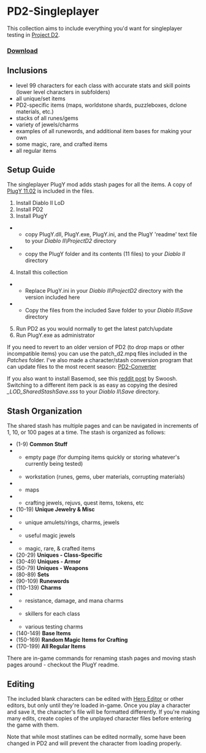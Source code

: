# PD2-Singleplayer
This collection aims to include everything you'd want for singleplayer testing in [Project D2](https://www.projectdiablo2.com/).

### [Download](https://github.com/BetweenWalls/PD2-Singleplayer/archive/main.zip)

## Inclusions
* level 99 characters for each class with accurate stats and skill points (lower level characters in subfolders)
* all unique/set items
* PD2-specific items (maps, worldstone shards, puzzleboxes, dclone materials, etc.)
* stacks of all runes/gems
* variety of jewels/charms
* examples of all runewords, and additional item bases for making your own
* some magic, rare, and crafted items
* all regular items

## Setup Guide
The singleplayer PlugY mod adds stash pages for all the items. A copy of [PlugY 11.02](http://plugy.free.fr/) is included in the files.

1. Install Diablo II LoD
2. Install PD2
3. Install PlugY
* * copy PlugY.dll, PlugY.exe, PlugY.ini, and the PlugY 'readme' text file to your *Diablo II\ProjectD2* directory
* * copy the PlugY folder and its contents (11 files) to your *Diablo II* directory
4. Install this collection
* * Replace PlugY.ini in your *Diablo II\ProjectD2* directory with the version included here
* * Copy the files from the included Save folder to your *Diablo II\Save* directory
5. Run PD2 as you would normally to get the latest patch/update
6. Run PlugY.exe as administrator

If you need to revert to an older version of PD2 (to drop maps or other incompatible items) you can use the patch_d2.mpq files included in the *Patches* folder. I've also made a character/stash conversion program that can update files to the most recent season: [PD2-Converter](https://github.com/BetweenWalls/PD2-Converter#simple-character-converter-for-pd2)

If you also want to install Basemod, see this [reddit post](https://www.reddit.com/r/ProjectDiablo2/comments/otnk61/season_3_single_player_plugybasemod_item_pack/) by Swoosh. Switching to a different item pack is as easy as copying the desired *_LOD_SharedStashSave.sss* to your *Diablo II\Save* directory.

## Stash Organization
The shared stash has multiple pages and can be navigated in increments of 1, 10, or 100 pages at a time. The stash is organized as follows:

* (1-9) **Common Stuff**
* * empty page (for dumping items quickly or storing whatever's currently being tested)
* * workstation (runes, gems, uber materials, corrupting materials)
* * maps
* * crafting jewels, rejuvs, quest items, tokens, etc
* (10-19) **Unique Jewelry & Misc**
* * unique amulets/rings, charms, jewels
* * useful magic jewels
* * magic, rare, & crafted items
* (20-29) **Uniques - Class-Specific**
* (30-49) **Uniques - Armor**
* (50-79) **Uniques - Weapons**
* (80-89) **Sets**
* (90-109) **Runewords**
* (110-139) **Charms**
* * resistance, damage, and mana charms
* * skillers for each class
* * various testing charms
* (140-149) **Base Items**
* (150-169) **Random Magic Items for Crafting**
* (170-199) **All Regular Items**

There are in-game commands for renaming stash pages and moving stash pages around - checkout the PlugY readme.

## Editing
The included blank characters can be edited with [Hero Editor](https://www.moddb.com/games/diablo-2-lod/downloads/hero-editor-v-104) or other editors, but only until they're loaded in-game. Once you play a character and save it, the character's file will be formatted differently. If you're making many edits, create copies of the unplayed character files before entering the game with them.

Note that while most statlines can be edited normally, some have been changed in PD2 and will prevent the character from loading properly.

<!-- Notes
Some generated rare/crafted items have incorrect required levels
Some generated runeword item bases are missing certain stats, such as 10-50% FCR for staves
Some generated item bases may have incorrect armor values - they should be verified

Missing items:
* Non-Ethereal version of Wraith Flight
* Ormus' Robes with Combustion
* Ethereal versions of various skill-specific items such as Spirit Keeper, Ormus' Robes, and Spirit Ward
* Examples of popular low-level dueling (LLD) charms and other items
* Unique/Set items with variable inventory graphics - Rings, Amulets, Rainbow Facets, Gheed's Fortune
* Some useful item bases, especially elite ethereal weapons such as Legend Sword
* More examples of item bases with different pointmods, or Amazon weapons with +3 skills
* More examples of useful magic items such as +3 skill amulets, +6 Amazon javelins, +6 pointmod items, or even vanilla classics like JMoD

Item discrepancies (may just be game bugs):
* Laying of Hands has 250% Damage to Demons, range is 150-200
* Ribcracker doesn't have 30% faster cast rate like the S3 patch notes say it does
* Wraith Flight doesn't have the 50-150 magic damage that was mentioned in the S3 patch notes
* Demonhorn's Edge has 20% IAS rather than 30% as mentioned in the S3 patch notes
* Heavenly Garb only has +1 to Magic Skills instead of a range of 1-2 (from S2 patch notes)
* The Iron Jang Bong has 40-60% FCR instead of 30-50% as mentioned in the S3 patch notes
* Haemosu's Adamant only has +255 Defense vs. Melee instead of the max of 400 - not sure if that's actually the max, or if it just didn't generate with the max value
* Doom runeword only has a chance to cast level 18 Molten Boulder in non-staves, rather than level 28 in staves (difference wasn't mentioned in S3 patch notes)

-->
